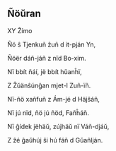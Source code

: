 Ñöŭran
------

XY Ẑímo


Ñö ŝ Tjenkuñ ẑuñ d it-pján Yn, 

Ñöër dáñ-jáñ z nïd Bo-xim. 

Nï bbít ñáí, jë bbít hŭanĥï, 

Z Ẑŭänŝúnĝan mjet-l Zuñ-ïñ. 



Nï-ñö xañfuñ z Ám-jé d Häjŝáñ, 

Nï jú nïd, ñö jú ñöd, Fañĥáñ. 

Nï ĝídek jëhäŭ, zújhäŭ nï Váñ-djáŭ, 

Z ẑé ĝaŭhúj ŝi hú fáñ d Gŭañlján. 
